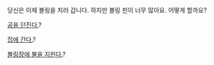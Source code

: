 당신은 이제 볼링을 치러 갑니다. 하지만 볼링 핀이 너무 많아요. 어떻게 할까요?

[공을 던진다.](throw/throw.md)?

[집에 간다.](home/home.md)?

[볼링장에 불을 지핀다.](fire/fire.md)?

